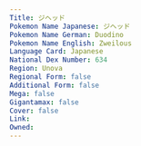 ```yaml
---
﻿Title: ジヘッド
Pokemon Name Japanese: ジヘッド
Pokemon Name German: Duodino
Pokemon Name English: Zweilous
Language Card: Japanese
National Dex Number: 634
Region: Unova
Regional Form: false
Additional Form: false
Mega: false
Gigantamax: false
Cover: false
Link: 
Owned: 
---
```

